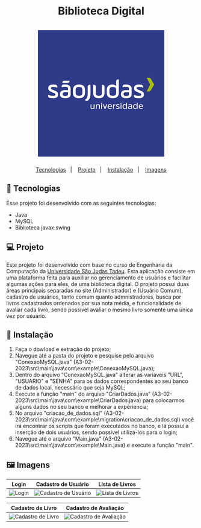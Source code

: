<h1 align="center">
Biblioteca Digital<br/><br/>
<img src="https://raw.githubusercontent.com/Leonardo-almd/A3-02-2023/main/src/main/assets/c_1.png"/> 
</h1>


<p align="center">
  <a href="#Tecnologias">Tecnologias</a>&nbsp;&nbsp;&nbsp;|&nbsp;&nbsp;&nbsp;
   <a href="#Projeto">Projeto</a>&nbsp;&nbsp;&nbsp;|&nbsp;&nbsp;&nbsp;
  <a href="#Instalação">Instalação</a>&nbsp;&nbsp;&nbsp;|&nbsp;&nbsp;&nbsp;
  <a href="#Imagens">Imagens</a>
</p>

<a id="Tecnologias"></a>
## 🚀 Tecnologias 

Esse projeto foi desenvolvido com as seguintes tecnologias:

- Java
- MySQL
- Biblioteca javax.swing

<a id="Projeto"></a>
## 💻 Projeto
  Este projeto foi desenvolvido com base no curso de Engenharia da Computação da [Universidade São Judas Tadeu](https://www.usjt.br). Esta aplicação consiste em uma plataforma feita para auxiliar no gerenciamento de usuários e facilitar algumas ações para eles, de uma biblioteca digital. O projeto possui duas áreas principais separadas no site (Administrador) e (Usuário Comum), cadastro de usuários, tanto comum quanto admnistradores, busca por livros cadastrados ordenados por sua nota média, e funcionalidade de avaliar cada livro, sendo possível avaliar o mesmo livro somente uma única vez por usuário.

  
<a id="Instalação"></a>
## 🥷 Instalação

1. Faça o dowload e extração do projeto;
2. Navegue até a pasta do projeto e pesquise pelo arquivo "ConexaoMySQL.java" (A3-02-2023\src\main\java\com\example\ConexaoMySQL.java);
3. Dentro do arquivo "ConexaoMySQL.java" alterar as variáveis "URL", "USUARIO" e "SENHA" para os dados correspondentes ao seu banco de dados local, necessário que seja MySQL;
4. Execute a função "main" do arquivo "CriarDados.java" (A3-02-2023\src\main\java\com\example\CriarDados.java) para colocarmos alguns dados no seu banco e melhorar a expêriencia;
5. No arquivo "criacao_de_dados.sql" (A3-02-2023\src\main\java\com\example\migration\criacao_de_dados.sql) você irá encontrar os scripts que foram executados no banco, e lá possui a inserção de dois usuários, sendo possível utilizá-los para o login;
6. Navegue até o arquivo "Main.java" (A3-02-2023\src\main\java\com\example\Main.java) e execute a função "main".

<a id="Imagens"></a>
## 🖼️ Imagens

| Login  | Cadastro de Usuário | Lista de Livros | 
|---|---|---|
| ![Login]() | ![Cadastro de Usuário]() | ![Lista de Livros]() | 

| Cadastro de Livro  | Cadastro de Avaliação |  
|---|---|
| ![Cadastro de Livro]() | ![Cadastro de Avaliação]() |  

